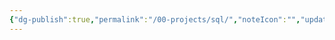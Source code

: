 ```yaml
---
{"dg-publish":true,"permalink":"/00-projects/sql/","noteIcon":"","updated":"2024-07-01T09:34:31.159+02:00"}
---
```



